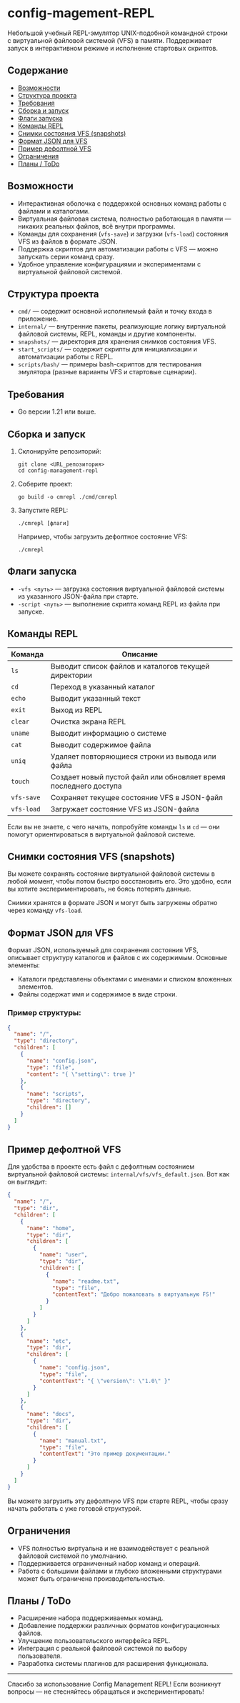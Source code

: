 # config-magement-REPL

Небольшой учебный REPL-эмулятор UNIX-подобной командной строки с виртуальной файловой системой (VFS) в памяти.
Поддерживает запуск в интерактивном режиме и исполнение стартовых скриптов.

## Содержание

- [Возможности](#возможности)
- [Структура проекта](#структура-проекта)
- [Требования](#требования)
- [Сборка и запуск](#сборка-и-запуск)
- [Флаги запуска](#флаги-запуска)
- [Команды REPL](#команды-repl)
- [Снимки состояния VFS (snapshots)](#снимки-состояния-vfs-snapshots)
- [Формат JSON для VFS](#формат-json-для-vfs)
- [Пример дефолтной VFS](#пример-дефолтной-vfs)
- [Ограничения](#ограничения)
- [Планы / ToDo](#планы--todo)

## Возможности

- Интерактивная оболочка с поддержкой основных команд работы с файлами и каталогами.
- Виртуальная файловая система, полностью работающая в памяти — никаких реальных файлов, всё внутри программы.
- Команды для сохранения (`vfs-save`) и загрузки (`vfs-load`) состояния VFS из файлов в формате JSON.
- Поддержка скриптов для автоматизации работы с VFS — можно запускать серии команд сразу.
- Удобное управление конфигурациями и экспериментами с виртуальной файловой системой.

## Структура проекта

- `cmd/` — содержит основной исполняемый файл и точку входа в приложение.
- `internal/` — внутренние пакеты, реализующие логику виртуальной файловой системы, REPL, команды и другие компоненты.
- `snapshots/` — директория для хранения снимков состояния VFS.
- `start_scripts/` — содержит скрипты для инициализации и автоматизации работы с REPL.
- `scripts/bash/` — примеры bash-скриптов для тестирования эмулятора (разные варианты VFS и стартовые сценарии).

## Требования

- Go версии 1.21 или выше.

## Сборка и запуск

1. Склонируйте репозиторий:
   ```
   git clone <URL_репозитория>
   cd config-management-repl
   ```
2. Соберите проект:
   ```
   go build -o cmrepl ./cmd/cmrepl
   ```
3. Запустите REPL:
   ```
   ./cmrepl [флаги]
   ```
   
   Например, чтобы загрузить дефолтное состояние VFS:
   ```
   ./cmrepl
   ```

## Флаги запуска

- `-vfs <путь>` — загрузка состояния виртуальной файловой системы из указанного JSON-файла при старте.
- `-script <путь>` — выполнение скрипта команд REPL из файла при запуске.

## Команды REPL

| Команда    | Описание                                                           |
|------------|--------------------------------------------------------------------|
| `ls`       | Выводит список файлов и каталогов текущей директории              |
| `cd`       | Переход в указанный каталог                                        |
| `echo`     | Выводит указанный текст                                            |
| `exit`     | Выход из REPL                                                     |
| `clear`    | Очистка экрана REPL                                                |
| `uname`    | Выводит информацию о системе                                      |
| `cat`      | Выводит содержимое файла                                          |
| `uniq`     | Удаляет повторяющиеся строки из вывода или файла                   |
| `touch`    | Создает новый пустой файл или обновляет время последнего доступа  |
| `vfs-save` | Сохраняет текущее состояние VFS в JSON-файл                      |
| `vfs-load` | Загружает состояние VFS из JSON-файла                            |

Если вы не знаете, с чего начать, попробуйте команды `ls` и `cd` — они помогут ориентироваться в виртуальной файловой системе.

## Снимки состояния VFS (snapshots)

Вы можете сохранять состояние виртуальной файловой системы в любой момент, чтобы потом быстро восстановить его. Это удобно, если вы хотите экспериментировать, не боясь потерять данные.

Снимки хранятся в формате JSON и могут быть загружены обратно через команду `vfs-load`.

## Формат JSON для VFS

Формат JSON, используемый для сохранения состояния VFS, описывает структуру каталогов и файлов с их содержимым. Основные элементы:

- Каталоги представлены объектами с именами и списком вложенных элементов.
- Файлы содержат имя и содержимое в виде строки.

### Пример структуры:

```json
{
  "name": "/",
  "type": "directory",
  "children": [
    {
      "name": "config.json",
      "type": "file",
      "content": "{ \"setting\": true }"
    },
    {
      "name": "scripts",
      "type": "directory",
      "children": []
    }
  ]
}
```

## Пример дефолтной VFS

Для удобства в проекте есть файл с дефолтным состоянием виртуальной файловой системы: `internal/vfs/vfs_default.json`. Вот как он выглядит:

```json
{
  "name": "/",
  "type": "dir",
  "children": [
    {
      "name": "home",
      "type": "dir",
      "children": [
        {
          "name": "user",
          "type": "dir",
          "children": [
            {
              "name": "readme.txt",
              "type": "file",
              "contentText": "Добро пожаловать в виртуальную FS!"
            }
          ]
        }
      ]
    },
    {
      "name": "etc",
      "type": "dir",
      "children": [
        {
          "name": "config.json",
          "type": "file",
          "contentText": "{ \"version\": \"1.0\" }"
        }
      ]
    },
    {
      "name": "docs",
      "type": "dir",
      "children": [
        {
          "name": "manual.txt",
          "type": "file",
          "contentText": "Это пример документации."
        }
      ]
    }
  ]
}
```

Вы можете загрузить эту дефолтную VFS при старте REPL, чтобы сразу начать работать с уже готовой структурой.

## Ограничения

- VFS полностью виртуальна и не взаимодействует с реальной файловой системой по умолчанию.
- Поддерживается ограниченный набор команд и операций.
- Работа с большими файлами и глубоко вложенными структурами может быть ограничена производительностью.

## Планы / ToDo

- Расширение набора поддерживаемых команд.
- Добавление поддержки различных форматов конфигурационных файлов.
- Улучшение пользовательского интерфейса REPL.
- Интеграция с реальной файловой системой по выбору пользователя.
- Разработка системы плагинов для расширения функционала.

---

Спасибо за использование Config Management REPL! Если возникнут вопросы — не стесняйтесь обращаться и экспериментировать!
